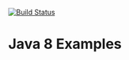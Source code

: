 [![Build Status](https://travis-ci.org/dataethos/examples-java-8.svg)](https://travis-ci.org/dataethos/examples-java-8)

Java 8 Examples
===============
